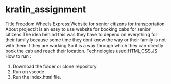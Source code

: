 # kratin_assignment
Title:Freedom Wheels Express:Website for senior citizens for transportation
About project:It is an easy to use website for booking cabs for senior citizens.The idea behind this was they have to depend on everything for their family because some time they dont know the way or their family is not with them if they are working.So it is a way through which they can directly book the cab and reach their location.
Technologies used:HTML,CSS,JS
How to run :
1. Download the folder or clone repository.
2. Run on vscode
3. Run the index.html file.

